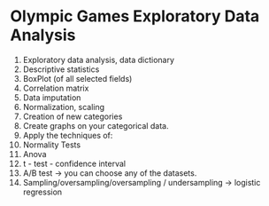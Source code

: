 # Olympic Games Exploratory Data Analysis

1. Exploratory data analysis, data dictionary
2.	Descriptive statistics
3.	BoxPlot (of all selected fields)
4.	Correlation matrix 
5.	Data imputation
6.	Normalization, scaling
7.	Creation of new categories 
8.	Create graphs on your categorical data. 
9.	Apply the techniques of: 
10.	Normality Tests 
11.	Anova
12. t - test - confidence interval
13.	A/B test -> you can choose any of the datasets.
14.	Sampling/oversampling/oversampling / undersampling -> logistic regression
